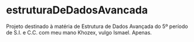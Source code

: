 # estruturaDeDadosAvancada
Projeto destinado à matéria de Estrutura de Dados Avançada do 5º período de S.I. e C.C. com meu mano Khozex, vulgo Ismael. Apenas.
